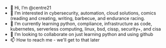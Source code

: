 - 👋 Hi, I’m @centre21
- 👀 I’m interested in cybersecurity, automation, cloud solutions, comics (reading and creating, writing, barbecue, and endurance racing.
- 🌱 I’m currently learning python, compliance, infrastructure as code, kubernetes, serverless computing, linux, bsd, cissp, security+, and cisa
- 💞️ I’m looking to collaborate on just learning python and using github
- 📫 How to reach me - we'll get to that later

<!---
centre21/centre21 is a ✨ special ✨ repository because its `README.md` (this file) appears on your GitHub profile.
You can click the Preview link to take a look at your changes.
--->
